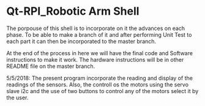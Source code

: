 # Qt-RPI_Robotic Arm Shell

The porpouse of this shell is to incorporate on it the advances on each phase. To be able to make a branch of it and 
after performing Unit Test to each part it can then be incorporated to the master branch. 

At the end of the process in here we will have the final code and Software instructions to make it 
work.
The hardware instructions will be in other README file on the master branch.

5/5/2018:
The present program incorporate the reading and display of the readings of the sensors. Also, the controll os the motors using the servo slave i2c and the use of two buttons to control any of the motors select it by the user.


